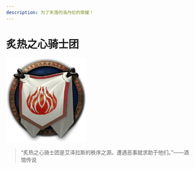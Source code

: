 ```yaml
---
description: 为了失落的洛丹伦的荣耀！
---
```


# 炙热之心骑士团

![&#x7099;&#x70ED;&#x4E4B;&#x5FC3;&#x9A91;&#x58EB;&#x56E2;](.gitbook/assets/alliance_d3d3c6_21_672300_00_6d452e.png)

> “炙热之心骑士团是艾泽拉斯的秩序之源。遭遇恶事就求助于他们。”——酒馆传说



